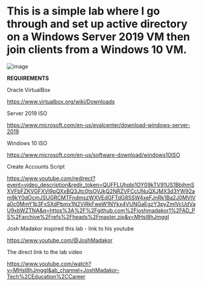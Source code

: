 # This is a simple lab where I go through and set up active directory on a Windows Server 2019 VM then join clients from a Windows 10 VM. 



![image](https://github.com/Norman-Smith-CSJ/Homelabs/assets/127066513/477ff1eb-86ab-44ad-b3b8-0d87882d8f6f)













**REQUIREMENTS**



Oracle VirtualBox

https://www.virtualbox.org/wiki/Downloads


Server 2019 ISO

https://www.microsoft.com/en-us/evalcenter/download-windows-server-2019


Windows 10 ISO

https://www.microsoft.com/en-us/software-download/windows10ISO


Create Accounts Script


https://www.youtube.com/redirect?event=video_description&redir_token=QUFFLUhqbi1OY09kTV91US1BbjhmSXVFbFZKVGFXVl9pQXxBQ3Jtc0tsOVJkQ2NRZVFCcUNuQXJMX3d3YW92am9kY0dOcmJSUGRCMTFndmszWXVEdGFTdG85SW4xeFJnRk1Ba2J0MVlVa0c0MmY1b3FxSXdPbmx1N2ViRkFweW1NYkx4VUNGaEgzY3pyZmlVcUdVaU9xbWZTNA&q=https%3A%2F%2Fgithub.com%2Fjoshmadakor1%2FAD_PS%2Farchive%2Frefs%2Fheads%2Fmaster.zip&v=MHsI8hJmggI





Josh Madakor inspired this lab - link to his youtube

https://www.youtube.com/@JoshMadakor

The direct link to the lab video 

https://www.youtube.com/watch?v=MHsI8hJmggI&ab_channel=JoshMadakor-Tech%2CEducation%2CCareer
